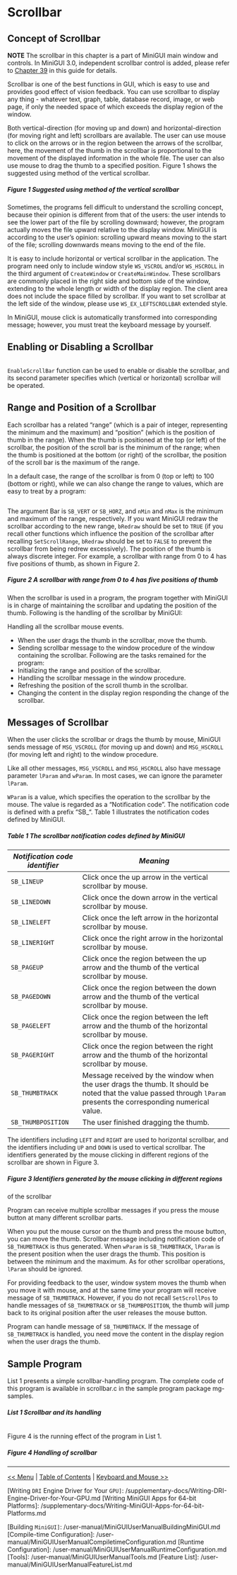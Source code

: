 # Scrollbar

## Concept of Scrollbar

__NOTE__ The scrollbar in this chapter is a part of MiniGUI main window and
controls. In MiniGUI 3.0, independent scrollbar control is added, please refer
to [Chapter 39](MiniGUIPGENV301Chapter38) in this guide for details.

Scrollbar is one of the best functions in GUI, which is easy to use and
provides good effect of vision feedback. You can use scrollbar to display any
thing - whatever text, graph, table, database record, image, or web page, if
only the needed space of which exceeds the display region of the window.

Both vertical-direction (for moving up and down) and horizontal-direction (for
moving right and left) scrollbars are available. The user can use mouse to
click on the arrows or in the region between the arrows of the scrollbar, here,
the movement of the thumb in the scrollbar is proportional to the movement of
the displayed information in the whole file. The user can also use mouse to
drag the thumb to a specified position. Figure 1 shows the suggested using
method of the vertical scrollbar.


##### Figure 1 Suggested using method of the vertical scrollbar

Sometimes, the programs fell difficult to understand the scrolling concept,
because their opinion is different from that of the users: the user intends to
see the lower part of the file by scrolling downward; however, the program
actually moves the file upward relative to the display window. MiniGUI is
according to the user’s opinion: scrolling upward means moving to the start of
the file; scrolling downwards means moving to the end of the file.

It is easy to include horizontal or vertical scrollbar in the application. The
program need only to include window style `WS_VSCROL` and/or `WS_HSCROLL` in 
the 
third argument of `CreateWindow` or `CreateMainWindow`. These scrollbars are
commonly placed in the right side and bottom side of the window, extending to
the whole length or width of the display region. The client area does not
include the space filled by scrollbar. If you want to set scrollbar at the left
side of the window, please use `WS_EX_LEFTSCROLLBAR` extended style.

In MiniGUI, mouse click is automatically transformed into corresponding
message; however, you must treat the keyboard message by yourself.

## Enabling or Disabling a Scrollbar

```
```
`EnableScrollBar` function can be used to enable or disable the scrollbar, and
its second parameter specifies which (vertical or horizontal) scrollbar will be
operated.

## Range and Position of a Scrollbar

Each scrollbar has a related “range” (which is a pair of integer, representing
the minimum and the maximum) and “position” (which is the position of thumb in
the range). When the thumb is positioned at the top (or left) of the scrollbar,
the position of the scroll bar is the minimum of the range; when the thumb is
positioned at the bottom (or right) of the scrollbar, the position of the
scroll bar is the maximum of the range.

In a default case, the range of the scrollbar is from 0 (top or left) to 100
(bottom or right), while we can also change the range to values, which are easy
to treat by a program:

```
```

The argument Bar is `SB_VERT` or `SB_HORZ`, and `nMin` and `nMax` is the 
minimum and
maximum of the range, respectively. If you want MiniGUI redraw the scrollbar
according to the new range, `bRedraw` should be set to `TRUE` (if you recall
other 
functions which influence the position of the scrollbar after recalling
`SetScrollRange`, `bRedraw` should be set to `FALSE` to prevent the scrollbar
from 
being redrew excessively). The position of the thumb is always discrete
integer. For example, a scrollbar with range from 0 to 4 has five positions of
thumb, as shown in Figure 2.


##### Figure 2 A scrollbar with range from 0 to 4 has five positions of thumb

When the scrollbar is used in a program, the program together with MiniGUI is
in charge of maintaining the scrollbar and updating the position of the thumb.
Following is the handling of the scrollbar by MiniGUI:

Handling all the scrollbar mouse events.
- When the user drags the thumb in the scrollbar, move the thumb.
- Sending scrollbar message to the window procedure of the window containing
the scrollbar. Following are the tasks remained for the program:
- Initializing the range and position of the scrollbar.
- Handling the scrollbar message in the window procedure.
- Refreshing the position of the scroll thumb in the scrollbar.
- Changing the content in the display region responding the change of the
scrollbar.

## Messages of Scrollbar

When the user clicks the scrollbar or drags the thumb by mouse, MiniGUI sends
message of `MSG_VSCROLL` (for moving up and down) and `MSG_HSCROLL` (for moving
left and right) to the window procedure.

Like all other messages, `MSG_VSCROLL` and `MSG_HSCROLL` also have message
parameter `lParam` and `wParam`. In most cases, we can ignore the parameter
`lParam`. 

`WParam` is a value, which specifies the operation to the scrollbar by the
mouse. 
The value is regarded as a “Notification code”. The notification code is
defined with a prefix “SB_“. Table 1 illustrates the notification codes
defined by MiniGUI.

##### Table 1 The scrollbar notification codes defined by MiniGUI

| *Notification code identifier* | *Meaning* |
| --------------------------------|-----------|
| `SB_LINEUP` | Click once the up arrow in the vertical scrollbar by mouse. |
| `SB_LINEDOWN` | Click once the down arrow in the vertical scrollbar by mouse. |
| `SB_LINELEFT` | Click once the left arrow in the horizontal scrollbar by mouse. |
| `SB_LINERIGHT` | Click once the right arrow in the horizontal scrollbar by mouse. |
| `SB_PAGEUP` | Click once the region between the up arrow and the thumb of the vertical scrollbar by mouse. |
| `SB_PAGEDOWN` | Click once the region between the down arrow and the thumb of the vertical scrollbar by mouse. |
| `SB_PAGELEFT` | Click once the region between the left arrow and the thumb of the horizontal scrollbar by mouse. |
| `SB_PAGERIGHT` | Click once the region between the right arrow and the thumb of the horizontal scrollbar by mouse. |
| `SB_THUMBTRACK` | Message received by the window when the user drags the thumb. It should be noted that the value passed through `lParam` presents the corresponding numerical value. |
| `SB_THUMBPOSITION` | The user finished dragging the thumb. |

The identifiers including `LEFT` and `RIGHT` are used to horizontal scrollbar,
and 
the identifiers including `UP` and `DOWN` is used to vertical scrollbar. The
identifiers generated by the mouse clicking in different regions of the
scrollbar are shown in Figure 3.

##### Figure 3 Identifiers generated by the mouse clicking in different regions
of the scrollbar

Program can receive multiple scrollbar messages if you press the mouse button
at many different scrollbar parts.

When you put the mouse cursor on the thumb and press the mouse button, you can
move the thumb. Scrollbar message including notification code of 
`SB_THUMBTRACK` 
is thus generated. When `wParam` is `SB_THUMBTRACK`, `lParam` is the present
position 
when the user drags the thumb. This position is between the minimum and the
maximum. As for other scrollbar operations, `lParam` should be ignored.

For providing feedback to the user, window system moves the thumb when you move
it with mouse, and at the same time your program will receive message of
`SB_THUMBTRACK`. However, if you do not recall `SetScrollPos` to handle 
messages of
`SB_THUMBTRACK` or `SB_THUMBPOSITION`, the thumb will jump back to its original
position after the user releases the mouse button.

Program can handle message of `SB_THUMBTRACK`. If the message of 
`SB_THUMBTRACK` is
handled, you need move the content in the display region when the user drags
the thumb.

## Sample Program

List 1 presents a simple scrollbar-handling program. The complete code of this
program is available in scrollbar.c in the sample program package mg-samples.

##### List 1 Scrollbar and its handling

```
```
Figure 4 is the running effect of the program in List 1.


##### Figure 4 Handling of scrollbar

----

[&lt;&lt; Menu](MiniGUIProgGuidePart1Chapter06.md) |
[Table of Contents](README.md) |
[Keyboard and Mouse &gt;&gt;](MiniGUIProgGuidePart1Chapter08.md)

[Release Notes for MiniGUI 3.2]:
/supplementary-docs/Release-Notes-for-MiniGUI-3.2.md 
[Release Notes for MiniGUI 4.0]:
/supplementary-docs/Release-Notes-for-MiniGUI-4.0.md 
[Showing Text in Complex or Mixed Scripts]:
/supplementary-docs/Showing-Text-in-Complex-or-Mixed-Scripts.md 
[Supporting and Using Extra Input Messages]:
/supplementary-docs/Supporting-and-Using-Extra-Input-Messages.md 
[Using `CommLCD` `NEWGAL` Engine and Comm `IAL` Engine]:
/supplementary-docs/Using-CommLCD-NEWGAL-Engine-and-Comm-IAL-Engine.md 
[Using Enhanced Font Interfaces]:
/supplementary-docs/Using-Enhanced-Font-Interfaces.md 
[Using Images and Fonts on System without File System]:
/supplementary-docs/Using-Images-and-Fonts-on-System-without-File-System.md 
[Using `SyncUpdateDC` to Reduce Screen Flicker]:
/supplementary-docs/Using-SyncUpdateDC-to-Reduce-Screen-Flicker.md 
[Writing `DRI` Engine Driver for Your `GPU]`:
/supplementary-docs/Writing-DRI-Engine-Driver-for-Your-GPU.md 
[Writing MiniGUI Apps for 64-bit Platforms]:
/supplementary-docs/Writing-MiniGUI-Apps-for-64-bit-Platforms.md 

[Quick Start]: /user-manual/MiniGUIUserManualQuickStart.md
[Building `MiniGUI]`: /user-manual/MiniGUIUserManualBuildingMiniGUI.md
[Compile-time Configuration]:
/user-manual/MiniGUIUserManualCompiletimeConfiguration.md 
[Runtime Configuration]: /user-manual/MiniGUIUserManualRuntimeConfiguration.md
[Tools]: /user-manual/MiniGUIUserManualTools.md
[Feature List]: /user-manual/MiniGUIUserManualFeatureList.md

[MiniGUI Overview]: /MiniGUI-Overview.md
[MiniGUI User Manual]: /user-manual/README.md
[MiniGUI Programming Guide]: /programming-guide/README.md
[MiniGUI Porting Guide]: /porting-guide/README.md
[MiniGUI Supplementary Documents]: /supplementary-docs/README.md
[MiniGUI `API` Reference Manuals]: /api-reference/README.md

[MiniGUI Official Website]: http://www.minigui.com
[Beijing `FMSoft` Technologies Co., Ltd.]: https://www.fmsoft.cn
[FMSoft Technologies]: https://www.fmsoft.cn
[HarfBuzz]: https://www.freedesktop.org/wiki/Software/HarfBuzz/

